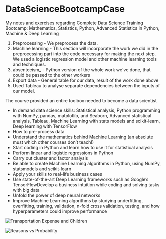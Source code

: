 # DataScienceBootcampCase
My notes and exercises regarding Complete Data Science Training Bootcamp: Mathematics, Statistics, Python, Advanced Statistics in Python, Machine &amp; Deep Learning

1. Preprocessing -  We preprocess the data.
2. Machine learning - This section will incorporate the work we did in the preprocessing part into the code necessary for making the next step. We used a logistic regression model and other machine learning tools and techniques.
3. absenteeism_ - Python version of the whole work we've done, that could be passed to the other workers
4. Export data - General table for our data, result of the work done above
5. Used Tableau to analyse separate dependencies between the inputs of our model.

The course provided an entire toolbox needed to become a data scientist
- In demand data science skills: Statistical analysis, Python programming with NumPy, pandas, matplotlib, and Seaborn, Advanced statistical analysis, Tableau, Machine Learning with stats models and scikit-learn, Deep learning with TensorFlow
- How to pre-process data
- Understand the mathematics behind Machine Learning (an absolute must which other courses don’t teach!)
- Start coding in Python and learn how to use it for statistical analysis
- Perform linear and logistic regressions in Python
- Carry out cluster and factor analysis
- Be able to create Machine Learning algorithms in Python, using NumPy, statsmodels and scikit-learn
- Apply your skills to real-life business cases
- Use state-of-the-art Deep Learning frameworks such as Google’s TensorFlowDevelop a business intuition while coding and solving tasks with big data
- Unfold the power of deep neural networks
- Improve Machine Learning algorithms by studying underfitting, overfitting, training, validation, n-fold cross validation, testing, and how hyperparameters could improve performance

![Transportation Expense and Children](https://user-images.githubusercontent.com/78223122/142506872-651bb596-377d-49aa-a1f0-f9f2125abce5.png)

![Reasons vs Probability](https://user-images.githubusercontent.com/78223122/142506946-415b2091-26a2-4c9b-9282-7a009850b9f0.png)
